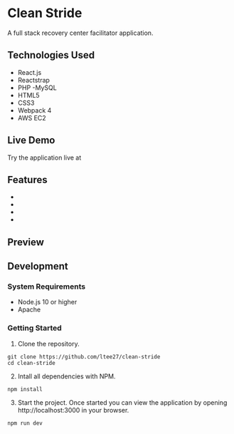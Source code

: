 # Clean Stride
A full stack recovery center facilitator application.

## Technologies Used
- React.js
- Reactstrap
- PHP
-MySQL
- HTML5
- CSS3
- Webpack 4
- AWS EC2

## Live Demo

Try the application live at 

## Features
-
-
-
-

## Preview

## Development

### System Requirements
- Node.js 10 or higher
- Apache

### Getting Started
1. Clone the repository.

```shell
git clone https://github.com/ltee27/clean-stride
cd clean-stride
```

2. Intall all dependencies with NPM.

```shell
npm install
```

3. Start the project. Once started you can view the application by opening http://localhost:3000 in your browser.

```shell
npm run dev
```

